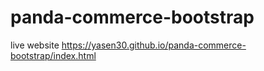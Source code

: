# panda-commerce-bootstrap
live website
https://yasen30.github.io/panda-commerce-bootstrap/index.html
